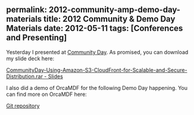 permalink: 2012-community-amp-demo-day-materials
title: 2012 Community & Demo Day Materials
date: 2012-05-11
tags: [Conferences and Presenting]
---
Yesterday I presented at [Community Day](http://communityday2012.c1preprod01.composite.net/Community-Day). As promised, you can download my slide deck here:

<!-- more -->

[CommunityDay-Using-Amazon-S3-CloudFront-for-Scalable-and-Secure-Distribution.rar - Slides](2012-05-10-CommunityDay-Using-Amazon-S3-CloudFront-for-Scalable-and-Secure-Distribution.rar)

I also did a demo of OrcaMDF for the following Demo Day happening. You can find more on OrcaMDF here:

[Git repository](https://github.com/improvedk/OrcaMDF)